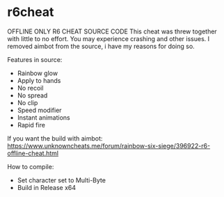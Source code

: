# r6cheat
OFFLINE ONLY R6 CHEAT SOURCE CODE 
This cheat was threw together with little to no effort. You may experience crashing and other issues.
I removed aimbot from the source, i have my reasons for doing so.

Features in source:
- Rainbow glow
- Apply to hands
- No recoil
- No spread
- No clip
- Speed modifier
- Instant animations
- Rapid fire

If you want the build with aimbot: https://www.unknowncheats.me/forum/rainbow-six-siege/396922-r6-offline-cheat.html

How to compile:
- Set character set to Multi-Byte
- Build in Release x64
